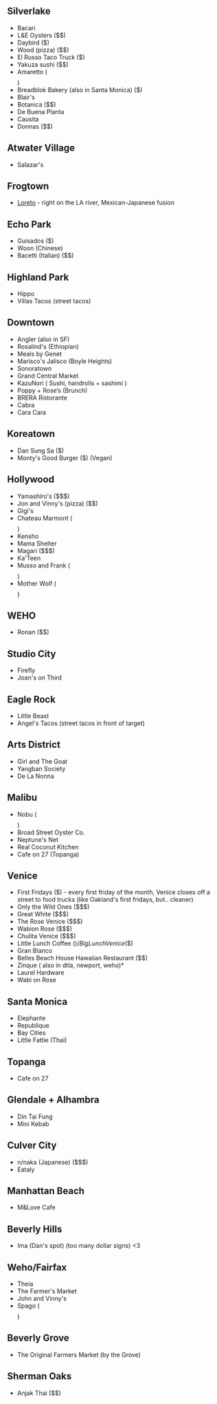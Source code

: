 ## Silverlake
* Bacari
* L&E Oysters ($$)
* Daybird ($)
* Wood (pizza) ($$)
* El Russo Taco Truck ($)
* Yakuza sushi ($$)
* Amaretto ($$$$)
* Breadblok Bakery (also in Santa Monica) ($)
* Blair's
* Botanica ($$)
* De Buena Planta
* Causita
* Donnas ($$)

## Atwater Village
* Salazar's

## Frogtown
* [Loreto](https://www.loreto.la/) - right on the LA river, Mexican-Japanese fusion

## Echo Park
* Guisados ($)
* Woon (Chinese)
* Bacetti (Italian) ($$)

## Highland Park
* Hippo
* Villas Tacos (street tacos)

## Downtown
* Angler (also in SF)
* Rosalind's (Ethiopian)
* Meals by Genet
* Marisco's Jalisco (Boyle Heights)
* Sonoratown
* Grand Central Market
* KazuNori ( Sushi, handrolls + sashimi )
* Poppy + Rose’s (Brunch)
* BRERA Ristorante
* Cabra
* Cara Cara

## Koreatown
* Dan Sung Sa ($)
* Monty's Good Burger ($) (Vegan)

## Hollywood
* Yamashiro's ($$$)
* Jon and Vinny's (pizza) ($$)
* Gigi's
* Chateau Marmont ($$$$)
* Kensho
* Mama Shelter
* Magari ($$$)
* Ka'Teen
* Musso and Frank ($$$$)
* Mother Wolf ($$$$)

## WEHO
* Ronan ($$)

## Studio City
* Firefly
* Joan's on Third

## Eagle Rock
* Little Beast
* Angel's Tacos (street tacos in front of target)

## Arts District
* Girl and The Goat
* Yangban Society
* De La Nonna

## Malibu
* Nobu ($$$$)
* Broad Street Oyster Co.
* Neptune's Net
* Real Coconut Kitchen
* Cafe on 27 (Topanga)

## Venice
* First Fridays ($) - every first friday of the month, Venice closes off a street to food trucks (like Oakland's first fridays, but.. cleaner)
* Only the Wild Ones ($$$)
* Great White ($$$)
* The Rose Venice ($$$)
* Wabion Rose ($$$) 
* Chulita Venice ($$$)
* Little Lunch Coffee ($) / Big Lunch Venice ($$)
* Gran Blanco
* Belles Beach House Hawaiian Restaurant ($$)
* Zinque ( also in dtla, newport, weho)*
* Laurel Hardware
* Wabi on Rose

## Santa Monica
* Elephante
* Republique
* Bay Cities
* Little Fattie (Thai)

## Topanga
* Cafe on 27

## Glendale + Alhambra
* Din Tai Fung
* Mini Kebab

## Culver City
* n/naka (Japanese) ($$$)
* Eataly

## Manhattan Beach
* M&Love Cafe

## Beverly Hills
* Ima (Dan's spot) (too many dollar signs) <3 

## Weho/Fairfax
* Theia
* The Farmer's Market
* John and Vinny's
* Spago ($$$$)

## Beverly Grove
* The Original Farmers Market (by the Grove)

## Sherman Oaks
* Anjak Thai ($$)
